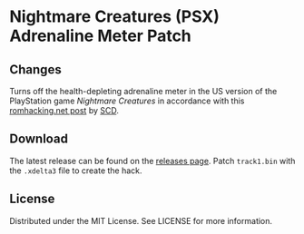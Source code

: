 # Nightmare Creatures (PSX) Adrenaline Meter Patch

## Changes
Turns off the health-depleting adrenaline meter
in the US version of the PlayStation game
*Nightmare Creatures*
in accordance with this
[romhacking.net post](https://www.romhacking.net/forum/index.php?msg=450122)
by
[SCD](https://www.romhacking.net/forum/index.php?action=profile;u=14265).

## Download
The latest release can be found on the
[releases page](https://github.com/lightbulb-sun/nightmare-adrenaline/releases).
Patch `track1.bin` with the `.xdelta3` file to create the hack.

## License
Distributed under the MIT License. See LICENSE for more information.
